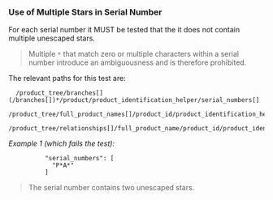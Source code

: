 ### Use of Multiple Stars in Serial Number

For each serial number it MUST be tested that the it does not contain multiple unescaped stars.

> Multiple `*` that match zero or multiple characters within a serial number introduce an ambiguousness and is therefore prohibited.

The relevant paths for this test are:

```
  /product_tree/branches[](/branches[])*/product/product_identification_helper/serial_numbers[]
  /product_tree/full_product_names[]/product_id/product_identification_helper/serial_numbers[]
  /product_tree/relationships[]/full_product_name/product_id/product_identification_helper/serial_numbers[]
```

*Example 1 (which fails the test):*

```
          "serial_numbers": [
            "P*A*"
          ]
```

> The serial number contains two unescaped stars.
